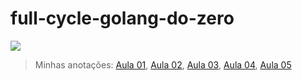 # full-cycle-golang-do-zero

![](https://img.youtube.com/vi/_MkQLDMak-4/hqdefault.jpg)

> Minhas anotações: [Aula 01](./aula-01/notes/notes.md), [Aula 02](./aula-02/notes/notes.md), [Aula 03](./aula-03/notes/notes.md), [Aula 04](./aula-04/notes/notes.md), [Aula 05](./aula-05/notes/notes.md)
